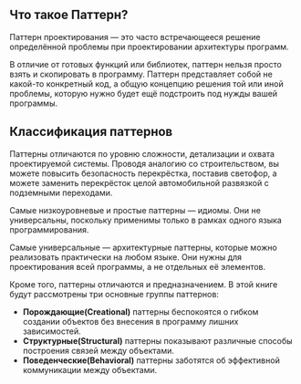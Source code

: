 ## Что такое Паттерн?
Паттерн проектирования — это часто встречающееся 
решение определённой проблемы при проектировании архитектуры 
программ.

В отличие от готовых функций или библиотек, паттерн нельзя просто взять и скопировать в 
программу. Паттерн представляет собой не какой-то конкретный код, а общую концепцию 
решения той или иной проблемы, которую нужно будет ещё подстроить под нужды вашей 
программы.

## Классификация паттернов
Паттерны отличаются по уровню сложности, детализации и охвата проектируемой системы. 
Проводя аналогию со строительством, вы можете повысить безопасность перекрёстка, 
поставив светофор, а можете заменить перекрёсток целой автомобильной развязкой 
с подземными переходами.

Самые низкоуровневые и простые паттерны — идиомы. Они не универсальны, поскольку применимы
только в рамках одного языка программирования.

Самые универсальные — архитектурные паттерны, которые можно реализовать практически на любом языке. 
Они нужны для проектирования всей программы, а не отдельных её элементов.

Кроме того, паттерны отличаются и предназначением. В этой книге будут рассмотрены три основные группы паттернов:
* **Порождающие(Creational)** паттерны беспокоятся о гибком создании объектов без внесения в программу лишних зависимостей.
* **Структурные(Structural)** паттерны показывают различные способы построения связей между объектами.
* **Поведенческие(Behavioral)** паттерны заботятся об эффективной коммуникации между объектами.
